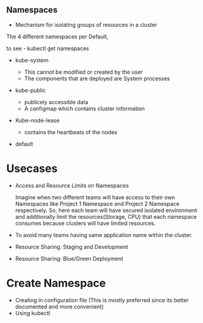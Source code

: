 ## Namespaces

- Mechanism for isolating groups of resources in a cluster

The 4 different namespaces per Default,

to see - kubectl get namespaces

- kube-system
   * This cannot be modified or created by the user
   * The components that are deployed are System processes

- kube-public
   * publicely accessible data
   * A configmap which contains cluster information

- Kube-node-lease
  * contains the heartbeats of the nodes     

- default

# Usecases

- Access and Resource Limits on Namespaces

   Imagine when two different teams will have access to their own Namespaces like Project 1 Namespace and Project 2 Namespace respectively. So, here each team will have secured isolated environment and additionally limit the resources(Storage, CPU) that each namespace consumes because clusters will have limited resources.

- To avoid many teams having same application name within the cluster.

- Resource Sharing: Staging and Development

- Resource Sharing: Blue/Green Deployment


# Create Namespace 

- Creating in configuration file (This is mostly preferred since its better documented and more convenient)
- Using kubectl







